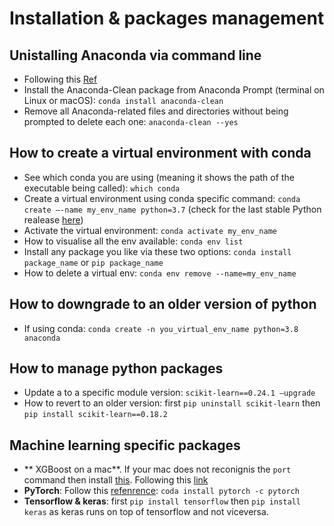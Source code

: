 # Installation & packages management

## Unistalling Anaconda via command line
- Following this [Ref](https://docs.anaconda.com/anaconda/install/uninstall/)
- Install the Anaconda-Clean package from Anaconda Prompt (terminal on Linux or macOS): `conda install anaconda-clean`
- Remove all Anaconda-related files and directories without being prompted to delete each one: `anaconda-clean --yes`

## How to create a virtual environment with conda
- See which conda you are using (meaning it shows the path of the executable being called): `which conda`
- Create a virtual environment using conda specific command: `conda create –-name my_env_name python=3.7` (check for the last stable Python realease [here](https://www.python.org/downloads/macos/))
- Activate the virtual environment: `conda activate my_env_name` 
- How to visualise all the env available: `conda env list`
- Install any package you like via these two options: `conda install package_name` or `pip package_name`
- How to delete a virtual env: `conda env remove --name=my_env_name`

## How to downgrade to an older version of python
- If using conda: `conda create -n you_virtual_env_name python=3.8 anaconda`

## How to manage python packages 
- Update a to a specific module version: `scikit-learn==0.24.1 –upgrade`
- How to revert to an older version: first `pip uninstall scikit-learn` then `pip install scikit-learn==0.18.2`

## Machine learning specific packages
- ** XGBoost on a mac**. If your mac does not reconignis the `port` command then install [this](https://guide.macports.org/chunked/installing.macports.html). Following this [link](https://machinelearningmastery.com/install-xgboost-python-macos/)
- **PyTorch**: Follow this [refenrence](https://pytorch.org/): `coda install pytorch -c pytorch` 
- **Tensorflow & keras**: first `pip install tensorflow` then `pip install keras` as keras runs on top of tensorflow and not viceversa.
